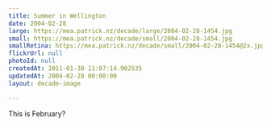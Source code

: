```yaml
---
title: Summer in Wellington
date: 2004-02-28
large: https://mea.patrick.nz/decade/large/2004-02-28-1454.jpg
small: https://mea.patrick.nz/decade/small/2004-02-28-1454.jpg
smallRetina: https://mea.patrick.nz/decade/small/2004-02-28-1454@2x.jpg
flickrUrl: null
photoId: null
createdAt: 2011-01-30 11:07:14.902535
updatedAt: 2004-02-28 00:00:00
layout: decade-image

---
```

This is February?
